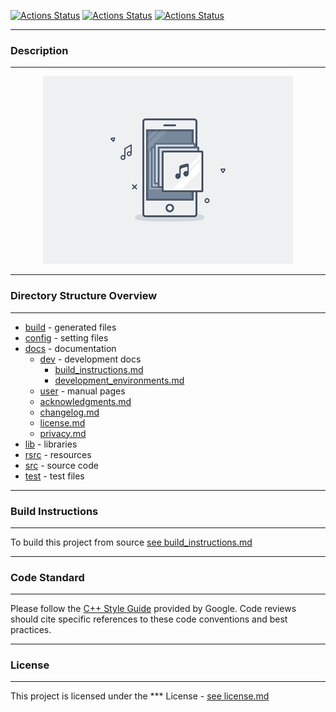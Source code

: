 [![Actions Status](https://github.com/shane-gramlich/automate/workflows/Application%20%28main%29/badge.svg)](https://github.com/shane-gramlich/automate/actions)
[![Actions Status](https://github.com/shane-gramlich/automate/workflows/Application%20%28staging%29/badge.svg)](https://github.com/shane-gramlich/automate/actions)
[![Actions Status](https://github.com/shane-gramlich/automate/workflows/Application%20%28development%29/badge.svg)](https://github.com/shane-gramlich/automate/actions)
********************************************************************************
### Description
********************************************************************************

<p align="center"><img src="rsrc/gifs/mobile-app.gif"></p>

********************************************************************************
### Directory Structure Overview
********************************************************************************
* [build](./build) - generated files
* [config](./config) - setting files
* [docs](./docs) - documentation  
   * [dev](./docs/dev) - development docs
     * [build_instructions.md](./docs/dev/build_instructions.md)
     * [development_environments.md](./docs/dev/development_environments.md)
   * [user](./docs/user) - manual pages
   * [acknowledgments.md](./docs/acknowledgments.md)  
   * [changelog.md](./docs/changelog.md)  
   * [license.md](./docs/license.md)  
   * [privacy.md](./docs/privacy.md)  
* [lib](./lib) - libraries
* [rsrc](./rsrc) - resources
* [src](./src) - source code
* [test](./test) - test files

********************************************************************************
### Build Instructions
********************************************************************************
To build this project from source [see build_instructions.md](./docs/dev/build_instructions.md)

********************************************************************************
### Code Standard 
********************************************************************************
Please follow the [C++ Style Guide](https://google.github.io/styleguide/cppguide.html) provided by Google. Code reviews should cite specific references to these code conventions and best practices.

********************************************************************************
### License
********************************************************************************
This project is licensed under the *** License - [see license.md](./doc/license.md)
